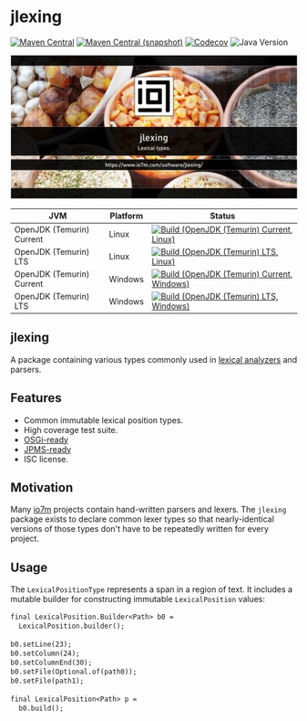jlexing
===

[![Maven Central](https://img.shields.io/maven-central/v/com.io7m.jlexing/com.io7m.jlexing.svg?style=flat-square)](http://search.maven.org/#search%7Cga%7C1%7Cg%3A%22com.io7m.jlexing%22)
[![Maven Central (snapshot)](https://img.shields.io/nexus/s/com.io7m.jlexing/com.io7m.jlexing?server=https%3A%2F%2Fs01.oss.sonatype.org&style=flat-square)](https://s01.oss.sonatype.org/content/repositories/snapshots/com/io7m/jlexing/)
[![Codecov](https://img.shields.io/codecov/c/github/io7m-com/jlexing.svg?style=flat-square)](https://codecov.io/gh/io7m-com/jlexing)
![Java Version](https://img.shields.io/badge/17-java?label=java&color=e65cc3)

![com.io7m.jlexing](./src/site/resources/jlexing.jpg?raw=true)

| JVM | Platform | Status |
|-----|----------|--------|
| OpenJDK (Temurin) Current | Linux | [![Build (OpenJDK (Temurin) Current, Linux)](https://img.shields.io/github/actions/workflow/status/io7m-com/jlexing/main.linux.temurin.current.yml)](https://www.github.com/io7m-com/jlexing/actions?query=workflow%3Amain.linux.temurin.current)|
| OpenJDK (Temurin) LTS | Linux | [![Build (OpenJDK (Temurin) LTS, Linux)](https://img.shields.io/github/actions/workflow/status/io7m-com/jlexing/main.linux.temurin.lts.yml)](https://www.github.com/io7m-com/jlexing/actions?query=workflow%3Amain.linux.temurin.lts)|
| OpenJDK (Temurin) Current | Windows | [![Build (OpenJDK (Temurin) Current, Windows)](https://img.shields.io/github/actions/workflow/status/io7m-com/jlexing/main.windows.temurin.current.yml)](https://www.github.com/io7m-com/jlexing/actions?query=workflow%3Amain.windows.temurin.current)|
| OpenJDK (Temurin) LTS | Windows | [![Build (OpenJDK (Temurin) LTS, Windows)](https://img.shields.io/github/actions/workflow/status/io7m-com/jlexing/main.windows.temurin.lts.yml)](https://www.github.com/io7m-com/jlexing/actions?query=workflow%3Amain.windows.temurin.lts)|

## jlexing

A package containing various types commonly used in [lexical analyzers](https://en.wikipedia.org/wiki/Lexical_analysis)
and parsers.

## Features

* Common immutable lexical position types.
* High coverage test suite.
* [OSGi-ready](https://www.osgi.org/)
* [JPMS-ready](https://en.wikipedia.org/wiki/Java_Platform_Module_System)
* ISC license.

## Motivation

Many [io7m](https://www.io7m.com/) projects contain hand-written parsers
and lexers. The `jlexing` package exists to declare common lexer types so
that nearly-identical versions of those types don't have to be repeatedly
written for every project.

## Usage

The `LexicalPositionType` represents a span in a region of text. It includes
a mutable builder for constructing immutable `LexicalPosition` values:

```
final LexicalPosition.Builder<Path> b0 =
  LexicalPosition.builder();

b0.setLine(23);
b0.setColumn(24);
b0.setColumnEnd(30);
b0.setFile(Optional.of(path0));
b0.setFile(path1);

final LexicalPosition<Path> p =
  b0.build();
```

